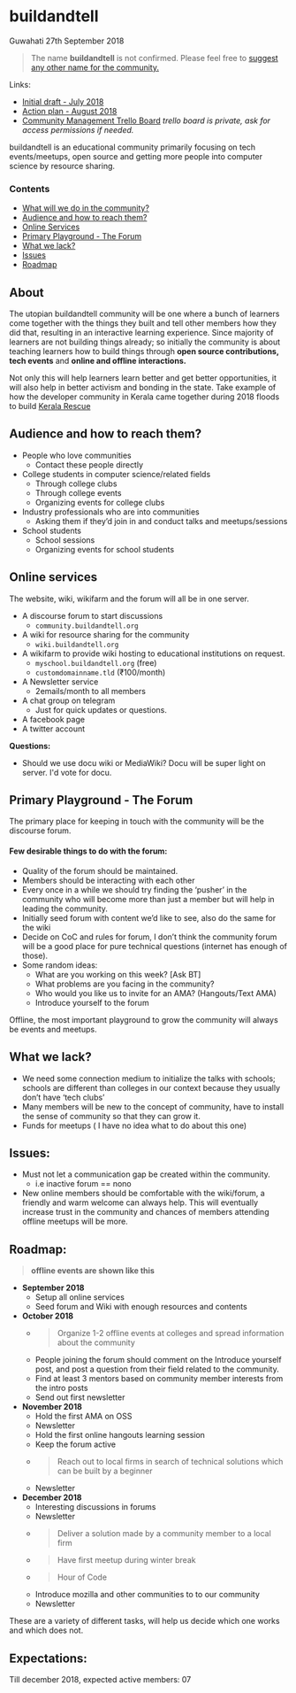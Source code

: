 # buildandtell
Guwahati
27th September 2018

> The name **buildandtell** is not confirmed. Please feel free to [suggest any other name for the community.](https://pad.riseup.net/p/gtc-name-suggest-keep)


Links:
- [Initial draft - July 2018](http://bit.ly/btdraft1)
- [Action plan - August 2018](http://bit.ly/btdraft2)
- [Community Management Trello Board](http://bit.ly/bttrello)
*trello board is private, ask for access permissions if needed.*

buildandtell is an educational community primarily focusing on tech events/meetups, open source and getting more people into computer science by resource sharing.

### Contents
- [What will we do in the community?](https://github.com/buildandtell/info#about)
- [Audience and how to reach them?](https://github.com/buildandtell/info#audience-and-how-to-reach-them)
- [Online Services](https://github.com/buildandtell/info#online-services)
- [Primary Playground - The Forum](https://github.com/buildandtell/info#primary-playground---the-forum)
- [What we lack?](https://github.com/buildandtell/info#what-we-lack)
- [Issues](https://github.com/buildandtell/info#issues)
- [Roadmap](https://github.com/buildandtell/info#roadmap)

## About
The utopian buildandtell community will be one where a bunch of learners come together with the things they built and tell other members how they did that, resulting in an interactive learning experience.
Since majority of learners are not building things already; so initially the community is about teaching learners how to build things through **open source contributions, tech events** and **online and offline interactions.**

Not only this will help learners learn better and get better opportunities, it will also help in better activism and bonding in the state. Take example of how the developer community in Kerala came together during 2018 floods to build [Kerala Rescue](https://keralarescue.in/)

## Audience and how to reach them?
- People who love communities
  - Contact these people directly
- College students in computer science/related fields
  - Through college clubs
  - Through college events
  - Organizing events for college clubs
- Industry professionals who are into communities
  - Asking them if they’d join in and conduct talks and meetups/sessions
- School students
  - School sessions
  - Organizing events for school students


## Online services
The website, wiki, wikifarm and the forum will all be in one server.

- A discourse forum to start discussions
	- `community.buildandtell.org`
- A wiki for resource sharing for the community
	- `wiki.buildandtell.org`
- A wikifarm  to provide wiki hosting to educational institutions on request.
	- `myschool.buildandtell.org` (free)
	- `customdomainname.tld` (₹100/month)
- A Newsletter service
	- 2emails/month to all members
- A chat group on telegram
	- Just for quick updates or questions.
- A facebook page
- A twitter account

**Questions:**

- Should we use docu wiki or MediaWiki? Docu will be super light on server. I'd vote for docu.


## Primary Playground - The Forum
The primary place for keeping in touch with the community will be the discourse forum.

#### Few desirable things to do with the forum:
- Quality of the forum should be maintained.
- Members should be interacting with each other
- Every once in a while we should try finding the ‘pusher’ in the community who will become more than just a member but will help in leading the community.
- Initially seed forum with content we’d like to see, also do the same for the wiki
- Decide on CoC and rules for forum, I don’t think the community forum will be a good place for pure technical questions (internet has enough of those).
- Some random ideas:
	- What are you working on this week? [Ask BT]
	- What problems are you facing in the community?
	- Who would you like us to invite for an AMA? (Hangouts/Text AMA)
	- Introduce yourself to the forum

Offline, the most important playground to grow the community will always be events and meetups.


## What we lack?
- We need some connection medium to initialize the talks with schools; schools are different than colleges in our context because they usually don’t have ‘tech clubs’
- Many members will be new to the concept of community, have to install the sense of community so that they can grow it.
- Funds for meetups ( I have no idea what to do about this one)


## Issues:
- Must not let a communication gap be created within the community.
	- i.e inactive forum == nono
- New online members should be comfortable with the wiki/forum, a friendly and warm welcome can always help. This will eventually increase trust in the community and chances of members attending offline meetups will be more.


## Roadmap:
> **offline events are shown like this**
- **September 2018**
	- Setup all online services
	- Seed forum and Wiki with enough resources and contents
- **October 2018**
	- > Organize 1-2 offline events at colleges and spread information about the community
	- People joining the forum should comment on the Introduce yourself post, and post a question from their field related to the community.
	- Find at least 3 mentors based on community member interests from the intro posts
	- Send out first newsletter
- **November 2018**
	- Hold the first AMA on OSS
	- Newsletter
	- Hold the first online hangouts learning session
	- Keep the forum active
	- > Reach out to local firms in search of technical solutions which can be built by a beginner
	- Newsletter
- **December 2018**
	- Interesting discussions in forums
	- Newsletter
	- > Deliver a solution made by a community member to a local firm
	- > Have first meetup during winter break
	- > Hour of Code
	- Introduce mozilla and other communities to to our community
	- Newsletter

These are a variety of different tasks, will help us decide which one works and which does not.


## Expectations:
Till december 2018, expected active members: 07

